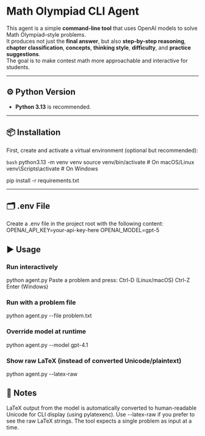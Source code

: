 # Math Olympiad CLI Agent

This agent is a simple **command-line tool** that uses OpenAI models to solve Math Olympiad–style problems.  
It produces not just the **final answer**, but also **step-by-step reasoning**, **chapter classification**, **concepts**, **thinking style**, **difficulty**, and **practice suggestions**.  
The goal is to make contest math more approachable and interactive for students.

---

## ⚙️ Python Version

- **Python 3.13** is recommended.

---

## 📦 Installation

First, create and activate a virtual environment (optional but recommended):

```bash```
python3.13 -m venv venv
source venv/bin/activate   # On macOS/Linux
venv\Scripts\activate      # On Windows

pip install -r requirements.txt

---

## 🗂️ .env File

Create a .env file in the project root with the following content:
OPENAI_API_KEY=your-api-key-here
OPENAI_MODEL=gpt-5

## ▶️ Usage

### Run interactively
python agent.py
Paste a problem and press:
    Ctrl-D (Linux/macOS)
    Ctrl-Z Enter (Windows)

### Run with a problem file
python agent.py --file problem.txt

### Override model at runtime
python agent.py --model gpt-4.1

### Show raw LaTeX (instead of converted Unicode/plaintext)
python agent.py --latex-raw

## 📌 Notes
LaTeX output from the model is automatically converted to human-readable Unicode for CLI display (using pylatexenc).
Use --latex-raw if you prefer to see the raw LaTeX strings.
The tool expects a single problem as input at a time.
